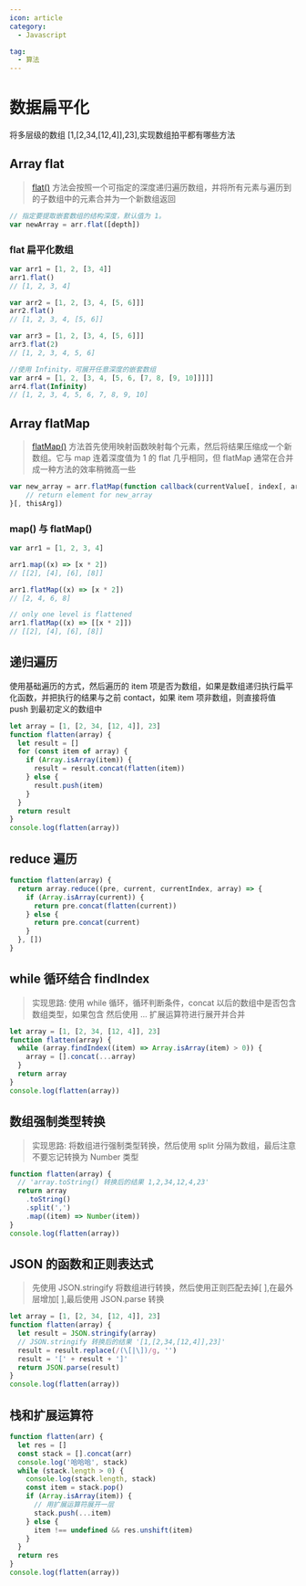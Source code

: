 ```yaml
---
icon: article
category:
  - Javascript

tag:
  - 算法
---
```


# 数据扁平化

将多层级的数组 [1,[2,34,[12,4]],23],实现数组拍平都有哪些方法

## Array flat

> [flat()](https://developer.mozilla.org/zh-CN/docs/Web/JavaScript/Reference/Global_Objects/Array/flat) 方法会按照一个可指定的深度递归遍历数组，并将所有元素与遍历到的子数组中的元素合并为一个新数组返回

```javascript
// 指定要提取嵌套数组的结构深度，默认值为 1。
var newArray = arr.flat([depth])
```

### flat 扁平化数组

```javascript
var arr1 = [1, 2, [3, 4]]
arr1.flat()
// [1, 2, 3, 4]

var arr2 = [1, 2, [3, 4, [5, 6]]]
arr2.flat()
// [1, 2, 3, 4, [5, 6]]

var arr3 = [1, 2, [3, 4, [5, 6]]]
arr3.flat(2)
// [1, 2, 3, 4, 5, 6]

//使用 Infinity，可展开任意深度的嵌套数组
var arr4 = [1, 2, [3, 4, [5, 6, [7, 8, [9, 10]]]]]
arr4.flat(Infinity)
// [1, 2, 3, 4, 5, 6, 7, 8, 9, 10]
```

## Array flatMap

> [flatMap()](https://developer.mozilla.org/zh-CN/docs/Web/JavaScript/Reference/Global_Objects/Array/flatMap) 方法首先使用映射函数映射每个元素，然后将结果压缩成一个新数组。它与 map 连着深度值为 1 的 flat 几乎相同，但 flatMap 通常在合并成一种方法的效率稍微高一些

```javascript
var new_array = arr.flatMap(function callback(currentValue[, index[, array]]) {
    // return element for new_array
}[, thisArg])
```

### map() 与 flatMap()

```javascript
var arr1 = [1, 2, 3, 4]

arr1.map((x) => [x * 2])
// [[2], [4], [6], [8]]

arr1.flatMap((x) => [x * 2])
// [2, 4, 6, 8]

// only one level is flattened
arr1.flatMap((x) => [[x * 2]])
// [[2], [4], [6], [8]]
```

## 递归遍历

使用基础遍历的方式，然后遍历的 item 项是否为数组，如果是数组递归执行扁平化函数，并把执行的结果与之前 contact，如果 item 项非数组，则直接将值 push 到最初定义的数组中

```javascript
let array = [1, [2, 34, [12, 4]], 23]
function flatten(array) {
  let result = []
  for (const item of array) {
    if (Array.isArray(item)) {
      result = result.concat(flatten(item))
    } else {
      result.push(item)
    }
  }
  return result
}
console.log(flatten(array))
```

## reduce 遍历

```javascript
function flatten(array) {
  return array.reduce((pre, current, currentIndex, array) => {
    if (Array.isArray(current)) {
      return pre.concat(flatten(current))
    } else {
      return pre.concat(current)
    }
  }, [])
}
```

## while 循环结合 findIndex

> 实现思路: 使用 while 循环，循环判断条件，concat 以后的数组中是否包含数组类型，如果包含 然后使用 ... 扩展运算符进行展开并合并

```javascript
let array = [1, [2, 34, [12, 4]], 23]
function flatten(array) {
  while (array.findIndex((item) => Array.isArray(item) > 0)) {
    array = [].concat(...array)
  }
  return array
}
console.log(flatten(array))
```

## 数组强制类型转换

> 实现思路: 将数组进行强制类型转换，然后使用 split 分隔为数组，最后注意不要忘记转换为 Number 类型

```javascript
function flatten(array) {
  // 'array.toString() 转换后的结果 1,2,34,12,4,23'
  return array
    .toString()
    .split(',')
    .map((item) => Number(item))
}
console.log(flatten(array))
```

## JSON 的函数和正则表达式

> 先使用 JSON.stringify 将数组进行转换，然后使用正则匹配去掉[ ],在最外层增加[ ],最后使用 JSON.parse 转换

```javascript
let array = [1, [2, 34, [12, 4]], 23]
function flatten(array) {
  let result = JSON.stringify(array)
  // JSON.stringify 转换后的结果 '[1,[2,34,[12,4]],23]'
  result = result.replace(/(\[|\])/g, '')
  result = '[' + result + ']'
  return JSON.parse(result)
}
console.log(flatten(array))
```

## 栈和扩展运算符

```javascript
function flatten(arr) {
  let res = []
  const stack = [].concat(arr)
  console.log('哈哈哈', stack)
  while (stack.length > 0) {
    console.log(stack.length, stack)
    const item = stack.pop()
    if (Array.isArray(item)) {
      // 用扩展运算符展开一层
      stack.push(...item)
    } else {
      item !== undefined && res.unshift(item)
    }
  }
  return res
}
console.log(flatten(array))
```
